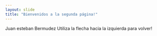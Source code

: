 ```yaml
---
layout: slide
title: "Bienvenidos a la segunda página!"
---
```

Juan esteban Bermudez
Utiliza la flecha hacia la izquierda para volver!
